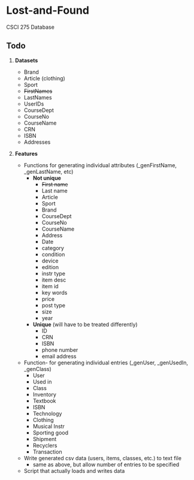 # Lost-and-Found
CSCI 275 Database 

## Todo
1. **Datasets**
    - Brand
    - Article (clothing)
    - Sport
    - ~~FirstNames~~
    - LastNames
    - UserIDs
    - CourseDept 
    - CourseNo 
    - CourseName
    - CRN
    - ISBN
    - Addresses

2. **Features**
    - Functions for generating individual attributes (_genFirstName, _genLastName, etc)
        - **Not unique**
            - ~~First name~~
            - Last name
            - Article
            - Sport
            - Brand
            - CourseDept
            - CourseNo
            - CourseName
            - Address
            - Date
            - category
            - condition
            - device
            - edition
            - instr type
            - item  desc
            - item id
            - key words
            - price
            - post type
            - size
            - year
        - **Unique** (will have to be treated differently)
            - ID
            - CRN
            - ISBN
            - phone number
            - email address
    - Function- for generating individual entries (_genUser, _genUsedIn, _genClass)
        - User
        - Used in
        - Class
        - Inventory
        - Textbook
        - ISBN
        - Technology
        - Clothing
        - Musical Instr
        - Sporting good
        - Shipment
        - Recyclers
        - Transaction
    - Write generated csv data (users, items, classes, etc.) to text file
        - same as above, but allow number of entries to be specified
    - Script that actually loads and writes data
